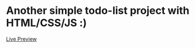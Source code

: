 # Another simple todo-list project with HTML/CSS/JS :)
[Live Preview](https://dev1001-todo-list.netlify.app/)
